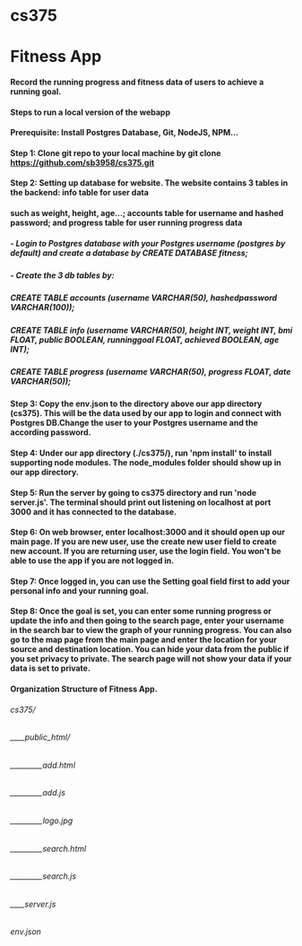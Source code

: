 # cs375
# Fitness App

#### Record the running progress and fitness data of users to achieve a running goal.

#### Steps to run a local version of the webapp

#### Prerequisite: Install Postgres Database, Git, NodeJS, NPM...

#### Step 1: Clone git repo to your local machine by git clone https://github.com/sb3958/cs375.git
#### Step 2: Setting up database for website. The website contains 3 tables in the backend: info table for user data 
#### such as weight, height, age...; accounts table for username and hashed password; and progress table for user running progress data
##### - Login to Postgres database with your Postgres username (postgres by default) and create a database by CREATE DATABASE fitness;
##### - Create the 3 db tables by:
##### CREATE TABLE accounts (username VARCHAR(50), hashedpassword VARCHAR(100));
##### CREATE TABLE info (username VARCHAR(50), height INT, weight INT, bmi FLOAT, public BOOLEAN, runninggoal FLOAT, achieved BOOLEAN, age INT);
##### CREATE TABLE progress (username VARCHAR(50), progress FLOAT, date VARCHAR(50));
#### Step 3: Copy the env.json to the directory above our app directory (cs375). This will be the data used by our app to login and connect with Postgres DB.Change the user to your Postgres username and the according password.
#### Step 4: Under our app directory (./cs375/), run 'npm install' to install supporting node modules. The node_modules folder should show up in our app directory.
#### Step 5: Run the server by going to cs375 directory and run 'node server.js'. The terminal should print out listening on localhost at port 3000 and it has connected to the database.
#### Step 6: On web browser, enter localhost:3000 and it should open up our main page. If you are new user, use the create new user field to create new account. If you are returning user, use the login field. You won't be able to use the app if you are not logged in.
#### Step 7: Once logged in, you can use the Setting goal field first to add your personal info and your running goal.
#### Step 8: Once the goal is set, you can enter some running progress or update the info and then going to the search page, enter your username in the search bar to view the graph of your running progress. You can also go to the map page from the main page and enter the location for your source and destination location. You can hide your data from the public if you set privacy to private. The search page will not show your data if your data is set to private. 

#### Organization Structure of Fitness App.
###### cs375/
###### ____public_html/
###### _________add.html
###### _________add.js
###### _________logo.jpg
###### _________search.html
###### _________search.js
###### ____server.js
###### env.json
